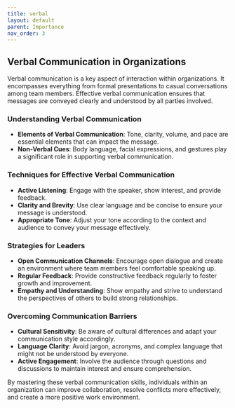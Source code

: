 ```yaml
---
title: verbal
layout: default 
parent: Importance
nav_order: 3
---
```


## Verbal Communication in Organizations

Verbal communication is a key aspect of interaction within organizations. It encompasses everything from formal presentations to casual conversations among team members. Effective verbal communication ensures that messages are conveyed clearly and understood by all parties involved.

### Understanding Verbal Communication

- **Elements of Verbal Communication**: Tone, clarity, volume, and pace are essential elements that can impact the message.
- **Non-Verbal Cues**: Body language, facial expressions, and gestures play a significant role in supporting verbal communication.

### Techniques for Effective Verbal Communication

- **Active Listening**: Engage with the speaker, show interest, and provide feedback.
- **Clarity and Brevity**: Use clear language and be concise to ensure your message is understood.
- **Appropriate Tone**: Adjust your tone according to the context and audience to convey your message effectively.

### Strategies for Leaders

- **Open Communication Channels**: Encourage open dialogue and create an environment where team members feel comfortable speaking up.
- **Regular Feedback**: Provide constructive feedback regularly to foster growth and improvement.
- **Empathy and Understanding**: Show empathy and strive to understand the perspectives of others to build strong relationships.

### Overcoming Communication Barriers

- **Cultural Sensitivity**: Be aware of cultural differences and adapt your communication style accordingly.
- **Language Clarity**: Avoid jargon, acronyms, and complex language that might not be understood by everyone.
- **Active Engagement**: Involve the audience through questions and discussions to maintain interest and ensure comprehension.

By mastering these verbal communication skills, individuals within an organization can improve collaboration, resolve conflicts more effectively, and create a more positive work environment.
